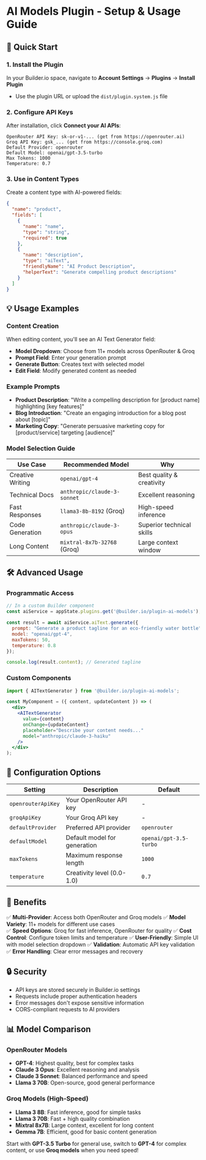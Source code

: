 # AI Models Plugin - Setup & Usage Guide

## 🚀 Quick Start

### 1. Install the Plugin
In your Builder.io space, navigate to **Account Settings** → **Plugins** → **Install Plugin**
- Use the plugin URL or upload the `dist/plugin.system.js` file

### 2. Configure API Keys
After installation, click **Connect your AI APIs**:

```
OpenRouter API Key: sk-or-v1-... (get from https://openrouter.ai)
Groq API Key: gsk_... (get from https://console.groq.com)
Default Provider: openrouter
Default Model: openai/gpt-3.5-turbo
Max Tokens: 1000
Temperature: 0.7
```

### 3. Use in Content Types
Create a content type with AI-powered fields:

```json
{
  "name": "product",
  "fields": [
    {
      "name": "name",
      "type": "string",
      "required": true
    },
    {
      "name": "description", 
      "type": "aiText",
      "friendlyName": "AI Product Description",
      "helperText": "Generate compelling product descriptions"
    }
  ]
}
```

## 💡 Usage Examples

### Content Creation
When editing content, you'll see an AI Text Generator field:
- **Model Dropdown**: Choose from 11+ models across OpenRouter & Groq
- **Prompt Field**: Enter your generation prompt
- **Generate Button**: Creates text with selected model
- **Edit Field**: Modify generated content as needed

### Example Prompts
- **Product Description**: "Write a compelling description for [product name] highlighting [key features]"
- **Blog Introduction**: "Create an engaging introduction for a blog post about [topic]"
- **Marketing Copy**: "Generate persuasive marketing copy for [product/service] targeting [audience]"

### Model Selection Guide
| Use Case | Recommended Model | Why |
|----------|------------------|-----|
| Creative Writing | `openai/gpt-4` | Best quality & creativity |
| Technical Docs | `anthropic/claude-3-sonnet` | Excellent reasoning |
| Fast Responses | `llama3-8b-8192` (Groq) | High-speed inference |
| Code Generation | `anthropic/claude-3-opus` | Superior technical skills |
| Long Content | `mixtral-8x7b-32768` (Groq) | Large context window |

## 🛠️ Advanced Usage

### Programmatic Access
```javascript
// In a custom Builder component
const aiService = appState.plugins.get('@builder.io/plugin-ai-models');

const result = await aiService.aiText.generate({
  prompt: "Generate a product tagline for an eco-friendly water bottle",
  model: "openai/gpt-4",
  maxTokens: 50,
  temperature: 0.8
});

console.log(result.content); // Generated tagline
```

### Custom Components
```jsx
import { AITextGenerator } from '@builder.io/plugin-ai-models';

const MyComponent = ({ content, updateContent }) => (
  <div>
    <AITextGenerator 
      value={content}
      onChange={updateContent}
      placeholder="Describe your content needs..."
      model="anthropic/claude-3-haiku"
    />
  </div>
);
```

## 🔧 Configuration Options

| Setting | Description | Default |
|---------|-------------|---------|
| `openrouterApiKey` | Your OpenRouter API key | - |
| `groqApiKey` | Your Groq API key | - |
| `defaultProvider` | Preferred API provider | `openrouter` |
| `defaultModel` | Default model for generation | `openai/gpt-3.5-turbo` |
| `maxTokens` | Maximum response length | `1000` |
| `temperature` | Creativity level (0.0-1.0) | `0.7` |

## 🎯 Benefits

✅ **Multi-Provider**: Access both OpenRouter and Groq models
✅ **Model Variety**: 11+ models for different use cases  
✅ **Speed Options**: Groq for fast inference, OpenRouter for quality
✅ **Cost Control**: Configure token limits and temperature
✅ **User-Friendly**: Simple UI with model selection dropdown
✅ **Validation**: Automatic API key validation
✅ **Error Handling**: Clear error messages and recovery

## 🔒 Security

- API keys are stored securely in Builder.io settings
- Requests include proper authentication headers
- Error messages don't expose sensitive information
- CORS-compliant requests to AI providers

## 📊 Model Comparison

### OpenRouter Models
- **GPT-4**: Highest quality, best for complex tasks
- **Claude 3 Opus**: Excellent reasoning and analysis  
- **Claude 3 Sonnet**: Balanced performance and speed
- **Llama 3 70B**: Open-source, good general performance

### Groq Models (High-Speed)
- **Llama 3 8B**: Fast inference, good for simple tasks
- **Llama 3 70B**: Fast + high quality combination
- **Mixtral 8x7B**: Large context, excellent for long content
- **Gemma 7B**: Efficient, good for basic content generation

Start with **GPT-3.5 Turbo** for general use, switch to **GPT-4** for complex content, or use **Groq models** when you need speed!
